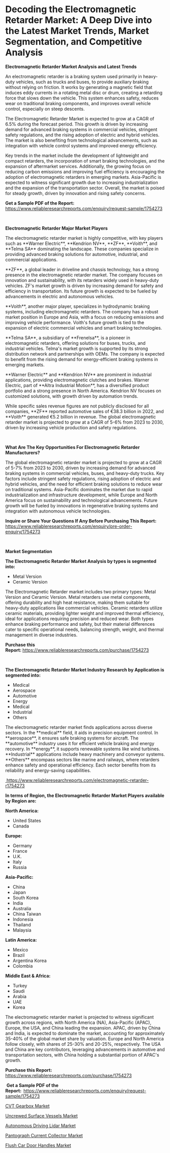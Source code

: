 <p><h1>Decoding the Electromagnetic Retarder Market: A Deep Dive into the Latest Market Trends, Market Segmentation, and Competitive Analysis</h1></p><p><strong>Electromagnetic Retarder Market Analysis and Latest Trends</strong></p>
<p><p>An electromagnetic retarder is a braking system used primarily in heavy-duty vehicles, such as trucks and buses, to provide auxiliary braking without relying on friction. It works by generating a magnetic field that induces eddy currents in a rotating metal disc or drum, creating a retarding force that slows down the vehicle. This system enhances safety, reduces wear on traditional braking components, and improves overall vehicle control, especially on steep descents.</p><p>The Electromagnetic Retarder Market is expected to grow at a CAGR of 6.5% during the forecast period. This growth is driven by increasing demand for advanced braking systems in commercial vehicles, stringent safety regulations, and the rising adoption of electric and hybrid vehicles. The market is also benefiting from technological advancements, such as integration with vehicle control systems and improved energy efficiency.</p><p>Key trends in the market include the development of lightweight and compact retarders, the incorporation of smart braking technologies, and the expansion of aftermarket services. Additionally, the growing focus on reducing carbon emissions and improving fuel efficiency is encouraging the adoption of electromagnetic retarders in emerging markets. Asia-Pacific is expected to witness significant growth due to increasing industrialization and the expansion of the transportation sector. Overall, the market is poised for steady growth, driven by innovation and rising safety concerns.</p></p>
<p><strong>Get a Sample PDF of the Report:&nbsp;</strong> <a href="https://www.reliableresearchreports.com/enquiry/request-sample/1754273?utm_campaign=102&utm_medium=2&utm_source=Github&utm_content=ia&utm_term=22012025&utm_id=electromagnetic-retarder">https://www.reliableresearchreports.com/enquiry/request-sample/1754273</a></p>
<p>&nbsp;</p>
<p><strong>Electromagnetic Retarder Major Market Players</strong></p>
<p><p>The electromagnetic retarder market is highly competitive, with key players such as **Warner Electric**, **Kendrion NV**, **ZF**, **Voith**, and **Telma SA** dominating the landscape. These companies specialize in providing advanced braking solutions for automotive, industrial, and commercial applications.</p><p>**ZF**, a global leader in driveline and chassis technology, has a strong presence in the electromagnetic retarder market. The company focuses on innovation and sustainability, with its retarders widely used in heavy-duty vehicles. ZF's market growth is driven by increasing demand for safety and efficiency in transportation. Its future growth is expected to be fueled by advancements in electric and autonomous vehicles.</p><p>**Voith**, another major player, specializes in hydrodynamic braking systems, including electromagnetic retarders. The company has a robust market position in Europe and Asia, with a focus on reducing emissions and improving vehicle performance. Voith's future growth is tied to the expansion of electric commercial vehicles and smart braking technologies.</p><p>**Telma SA**, a subsidiary of **Frenelsa**, is a pioneer in electromagnetic retarders, offering solutions for buses, trucks, and industrial vehicles. Telma's market growth is supported by its strong distribution network and partnerships with OEMs. The company is expected to benefit from the rising demand for energy-efficient braking systems in emerging markets.</p><p>**Warner Electric** and **Kendrion NV** are prominent in industrial applications, providing electromagnetic clutches and brakes. Warner Electric, part of **Altra Industrial Motion**, has a diversified product portfolio and a strong presence in North America. Kendrion NV focuses on customized solutions, with growth driven by automation trends.</p><p>While specific sales revenue figures are not publicly disclosed for all companies, **ZF** reported automotive sales of €38.3 billion in 2022, and **Voith** generated €5.2 billion in revenue. The global electromagnetic retarder market is projected to grow at a CAGR of 5-6% from 2023 to 2030, driven by increasing vehicle production and safety regulations.</p></p>
<p>&nbsp;</p>
<p><strong>What Are The Key Opportunities For Electromagnetic Retarder Manufacturers?</strong></p>
<p><p>The global electromagnetic retarder market is projected to grow at a CAGR of 5-7% from 2023 to 2030, driven by increasing demand for advanced braking systems in commercial vehicles, buses, and heavy-duty trucks. Key factors include stringent safety regulations, rising adoption of electric and hybrid vehicles, and the need for efficient braking solutions to reduce wear on traditional systems. Asia-Pacific dominates the market due to rapid industrialization and infrastructure development, while Europe and North America focus on sustainability and technological advancements. Future growth will be fueled by innovations in regenerative braking systems and integration with autonomous vehicle technologies.</p></p>
<p><strong>Inquire or Share Your Questions If Any Before Purchasing This Report:</strong> <a href="https://www.reliableresearchreports.com/enquiry/pre-order-enquiry/1754273?utm_campaign=102&utm_medium=2&utm_source=Github&utm_content=ia&utm_term=22012025&utm_id=electromagnetic-retarder">https://www.reliableresearchreports.com/enquiry/pre-order-enquiry/1754273</a></p>
<p>&nbsp;</p>
<p><strong>Market Segmentation</strong></p>
<p><strong>The Electromagnetic Retarder Market Analysis by types is segmented into:</strong></p>
<p><ul><li>Metal Version</li><li>Ceramic Version</li></ul></p>
<p><p>The Electromagnetic Retarder market includes two primary types: Metal Version and Ceramic Version. Metal retarders use metal components, offering durability and high heat resistance, making them suitable for heavy-duty applications like commercial vehicles. Ceramic retarders utilize ceramic materials, providing lighter weight and improved thermal efficiency, ideal for applications requiring precision and reduced wear. Both types enhance braking performance and safety, but their material differences cater to specific operational needs, balancing strength, weight, and thermal management in diverse industries.</p></p>
<p><strong>Purchase this Report:&nbsp;</strong><a href="https://www.reliableresearchreports.com/purchase/1754273?utm_campaign=102&utm_medium=2&utm_source=Github&utm_content=ia&utm_term=22012025&utm_id=electromagnetic-retarder">https://www.reliableresearchreports.com/purchase/1754273</a></p>
<p>&nbsp;</p>
<p><strong>The Electromagnetic Retarder Market Industry Research by Application is segmented into:</strong></p>
<p><ul><li>Medical</li><li>Aerospace</li><li>Automotive</li><li>Energy</li><li>Medical</li><li>Industrial</li><li>Others</li></ul></p>
<p><p>The electromagnetic retarder market finds applications across diverse sectors. In the **medical** field, it aids in precision equipment control. In **aerospace**, it ensures safe braking systems for aircraft. The **automotive** industry uses it for efficient vehicle braking and energy recovery. In **energy**, it supports renewable systems like wind turbines. **Industrial** applications include heavy machinery and conveyor systems. **Others** encompass sectors like marine and railways, where retarders enhance safety and operational efficiency. Each sector benefits from its reliability and energy-saving capabilities.</p></p>
<p><a href="https://www.reliableresearchreports.com/electromagnetic-retarder-r1754273?utm_campaign=102&utm_medium=2&utm_source=Github&utm_content=ia&utm_term=22012025&utm_id=electromagnetic-retarder">&nbsp;https://www.reliableresearchreports.com/electromagnetic-retarder-r1754273</a></p>
<p><strong>In terms of Region, the Electromagnetic Retarder Market Players available by Region are:</strong></p>
<p>
    <p> <strong> North America: </strong>
        <ul>
            <li>United States</li>
            <li>Canada</li>
        </ul>
        </p> 
    <p> <strong> Europe: </strong>
        <ul>
            <li>Germany</li>
            <li>France</li>
            <li>U.K.</li>
            <li>Italy</li>
            <li>Russia</li>
        </ul>
        </p> 
    <p> <strong> Asia-Pacific: </strong>
        <ul>
            <li>China</li>
            <li>Japan</li>
            <li>South Korea</li>
            <li>India</li>
            <li>Australia</li>
            <li>China Taiwan</li>
            <li>Indonesia</li>
            <li>Thailand</li>
            <li>Malaysia</li>
        </ul>
        </p> 
    <p> <strong> Latin America: </strong>
        <ul>
            <li>Mexico</li>
            <li>Brazil</li>
            <li>Argentina Korea</li>
            <li>Colombia</li>
        </ul>
        </p> 
    <p> <strong> Middle East & Africa: </strong>
        <ul>
            <li>Turkey</li>
            <li>Saudi</li>
            <li>Arabia</li>
            <li>UAE</li>
            <li>Korea</li>
        </ul>
    </p>
    </p>
<p><p>The electromagnetic retarder market is projected to witness significant growth across regions, with North America (NA), Asia-Pacific (APAC), Europe, the USA, and China leading the expansion. APAC, driven by China and India, is expected to dominate the market, accounting for approximately 35-40% of the global market share by valuation. Europe and North America follow closely, with shares of 25-30% and 20-25%, respectively. The USA and China are key contributors, leveraging advancements in automotive and transportation sectors, with China holding a substantial portion of APAC's growth.</p></p>
<p><strong>Purchase this Report: </strong><a href="https://www.reliableresearchreports.com/purchase/1754273?utm_campaign=102&utm_medium=2&utm_source=Github&utm_content=ia&utm_term=22012025&utm_id=electromagnetic-retarder">https://www.reliableresearchreports.com/purchase/1754273</a></p>
<p>&nbsp;<strong>Get a Sample PDF of the Report:&nbsp;&nbsp;</strong><a href="https://www.reliableresearchreports.com/enquiry/request-sample/1754273?utm_campaign=102&utm_medium=2&utm_source=Github&utm_content=ia&utm_term=22012025&utm_id=electromagnetic-retarder">https://www.reliableresearchreports.com/enquiry/request-sample/1754273</a></p>
<p><strong></strong></p>
<p><p><a href="https://github.com/hillsmyung726/Market-Research-Report-List-1/blob/main/cvt-gearbox-market.md?utm_campaign=102&utm_medium=2&utm_source=Github&utm_content=ia&utm_term=22012025&utm_id=electromagnetic-retarder">CVT Gearbox Market</a></p><p><a href="https://github.com/NargisHussain75/Market-Research-Report-List-1/blob/main/uncrewed-surface-vessels-market.md?utm_campaign=102&utm_medium=2&utm_source=Github&utm_content=ia&utm_term=22012025&utm_id=electromagnetic-retarder">Uncrewed Surface Vessels Market</a></p><p><a href="https://github.com/FlorianWolf90/Market-Research-Report-List-1/blob/main/autonomous-driving-lidar-market.md?utm_campaign=102&utm_medium=2&utm_source=Github&utm_content=ia&utm_term=22012025&utm_id=electromagnetic-retarder">Autonomous Driving Lidar Market</a></p><p><a href="https://github.com/pearlinewhite4692/Market-Research-Report-List-1/blob/main/pantograph-current-collector-market.md?utm_campaign=102&utm_medium=2&utm_source=Github&utm_content=ia&utm_term=22012025&utm_id=electromagnetic-retarder">Pantograph Current Collector Market</a></p><p><a href="https://github.com/gerlttameka883615/Market-Research-Report-List-1/blob/main/flush-car-door-handles-market.md?utm_campaign=102&utm_medium=2&utm_source=Github&utm_content=ia&utm_term=22012025&utm_id=electromagnetic-retarder">Flush Car Door Handles Market</a></p></p>